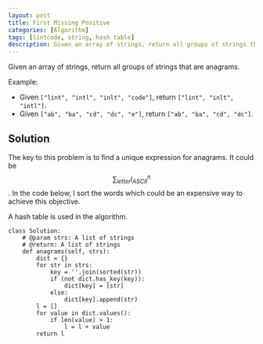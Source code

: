 ```yaml
---
layout: post
title: First Missing Positive
categories: [Algorithm]
tags: [lintcode, string, hash table]
description: Given an array of strings, return all groups of strings that are anagrams.
---
```


Given an array of strings, return all groups of strings that are anagrams.

Example:

- Given ``["lint", "intl", "inlt", "code"]``, return ``["lint", "inlt", "intl"]``.
- Given ``["ab", "ba", "cd", "dc", "e"]``, return ``["ab", "ba", "cd", "dc"]``.

## Solution
The key to this problem is to find a unique expression for anagrams. It could be $$ \sum_{letter} l_{ASCII}^n $$. In the code below, I sort the words which could be an expensive way to achieve this objective.

A hash table is used in the algorithm.

    class Solution:
        # @param strs: A list of strings
        # @return: A list of strings
        def anagrams(self, strs):
            dict = {}
            for str in strs:
                key = ''.join(sorted(str))
                if (not dict.has_key(key)):
                    dict[key] = [str]
                else:
                    dict[key].append(str)
            l = []
            for value in dict.values():
                if len(value) > 1:
                    l = l + value
            return l